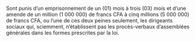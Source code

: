 Sont punis d’un emprisonnement de un (01) mois à trois (03) mois et d’une amende de un million (1 000 000) de francs CFA à cinq millions (5 000 000) de francs CFA, ou l’une de ces deux peines seulement, les dirigeants sociaux qui, sciemment, n’établissent pas les procès-verbaux d’assemblées générales dans les formes prescrites par la loi.